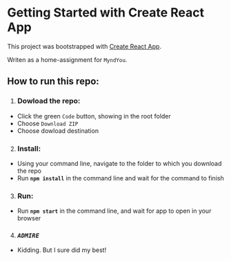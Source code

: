 # Getting Started with Create React App

This project was bootstrapped with [Create React App](https://github.com/facebook/create-react-app).

Writen as a home-assignment for `MyndYou`.

## How to run this repo:

1. ### Dowload the repo:

- Click the green `Code` button, showing in the root folder
- Choose `Download ZIP`
- Choose dowload destination

2. ### Install:

- Using your command line, navigate to the folder to which you download the repo
- Run **`npm install`** in the command line and wait for the command to finish

3. ### Run:

- Run **`npm start`** in the command line, and wait for app to open in your browser

4. ### _`ADMIRE`_

- Kidding. But I sure did my best!
